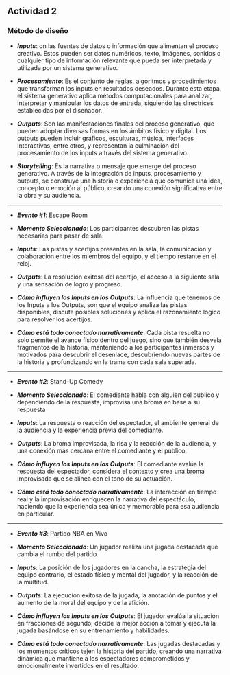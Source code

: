 ## Actividad 2

### Método de diseño

- ***Inputs***: on las fuentes de datos o información que alimentan el proceso creativo. Estos pueden ser datos numéricos, texto, imágenes, sonidos o cualquier
tipo de información relevante que pueda ser interpretada y utilizada por un sistema generativo. 

- ***Procesamiento***: Es el conjunto de reglas, algoritmos y procedimientos que transforman los inputs en resultados deseados. Durante esta etapa, el sistema generativo
aplica métodos computacionales para analizar, interpretar y manipular los datos de entrada, siguiendo las directrices establecidas por el diseñador.

- ***Outputs***: Son las manifestaciones finales del proceso generativo, que pueden adoptar diversas formas en los ámbitos físico y digital. Los outputs pueden incluir gráficos,
esculturas, música, interfaces interactivas, entre otros, y representan la culminación del procesamiento de los inputs a través del sistema generativo.

- ***Storytelling***: Es la narrativa o mensaje que emerge del proceso generativo. A través de la integración de inputs, procesamiento y outputs, se construye una historia o
experiencia que comunica una idea, concepto o emoción al público, creando una conexión significativa entre la obra y su audiencia.


________________________________________________________________________________________________________________________________________________________________________

- ***Evento #1***: Escape Room

- ***Momento Seleccionado***: Los participantes descubren las pistas necesarias para pasar de sala.

- ***Inputs***: Las pistas y acertijos presentes en la sala, la comunicación y colaboración entre los miembros del equipo, y el tiempo restante en el reloj.

- ***Outputs***: La resolución exitosa del acertijo, el acceso a la siguiente sala y una sensación de logro y progreso.

- ***Cómo influyen los Inputs en los Outputs***: La influencia que tenemos de los Inputs a los Outputs, son que el equipo analiza las pistas disponibles, discute posibles
soluciones y aplica el razonamiento lógico para resolver los acertijos.

- ***Cómo está todo conectado narrativamente***: Cada pista resuelta no solo permite el avance físico dentro del juego, sino que también desvela fragmentos de la historia,
manteniendo a los participantes inmersos y motivados para descubrir el desenlace, descubriendo nuevas partes de la historia y profundizando en la trama con cada sala superada.


________________________________________________________________________________________________________________________________________________________________________

- ***Evento #2***: Stand-Up Comedy

- ***Momento Seleccionado***: El comediante habla con alguien del publico y dependiendo de la respuesta, improvisa una broma en base a su respuesta

- ***Inputs***: La respuesta o reacción del espectador, el ambiente general de la audiencia y la experiencia previa del comediante.

- ***Outputs***: La broma improvisada, la risa y la reacción de la audiencia, y una conexión más cercana entre el comediante y el público.

- ***Cómo influyen los Inputs en los Outputs***: El comediante evalúa la respuesta del espectador, considera el contexto y crea una broma improvisada que se alinea con el tono de
su actuación.

- ***Cómo está todo conectado narrativamente***: La interacción en tiempo real y la improvisación enriquecen la narrativa del espectáculo, haciendo que la experiencia sea
única y memorable para esa audiencia en particular.


________________________________________________________________________________________________________________________________________________________________________

- ***Evento #3***: Partido NBA en Vivo

-  ***Momento Seleccionado***: Un jugador realiza una jugada destacada que cambia el rumbo del partido.

-  ***Inputs***: La posición de los jugadores en la cancha, la estrategia del equipo contrario, el estado físico y mental del jugador, y la reacción de la multitud.

-  ***Outputs***: La ejecución exitosa de la jugada, la anotación de puntos y el aumento de la moral del equipo y de la afición.

-  ***Cómo influyen los Inputs en los Outputs***: El jugador evalúa la situación en fracciones de segundo, decide la mejor acción a tomar y ejecuta la jugada basándose en
  su entrenamiento y habilidades.

-  ***Cómo está todo conectado narrativamente***: Las jugadas destacadas y los momentos críticos tejen la historia del partido, creando una narrativa dinámica que
  mantiene a los espectadores comprometidos y emocionalmente invertidos en el resultado.





























